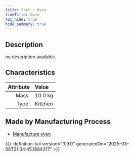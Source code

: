 ```yaml
---
title: Part - Oven
linkTitle: Oven
toc_hide: true
hide_summary: true
---
```

<!-- This is generated by the MarsSim HelpGenertor, do not edit. -->

## Description
no description available.

## Characteristics

| Attribute      | Value |
|--------:|:------|
|Mass:|10.0 kg|
|Type:|Kitchen|

## Made by Manufacturing Process

- [Manufacture oven](/docs/definitions/process/manufacture-oven)




{{< definition-tail version="3.9.0" generatedOn="2025-03-08T21:34:45.1684317" >}}



